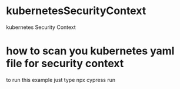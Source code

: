 # kubernetesSecurityContext
kubernetes Security Context

# how to scan you kubernetes yaml file for security context

to run this example just type  npx cypress run
